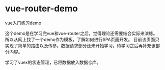 
# vue-router-demo
vue入门练习demo

这个demo是在学习完vue和vue-router之后，觉得理论还需要结合实际来演练。
所以从网上找了一个demo作为模板，了解如何进行SPA页面开发。
目前该页面只实现了简单的路由以及传参，数据请求部分还未开始学习，待学习之后再补充该部分内容。

学习了vuex的状态管理，已将数据放入数据仓库。
